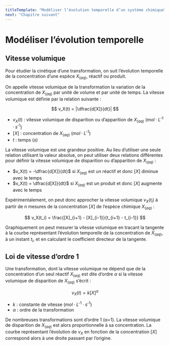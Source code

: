 ```yaml
---
titleTemplate: "Modéliser l’évolution temporelle d’un système chimique"
next: "Chapitre suivant"
---
```


# Modéliser l’évolution temporelle

## Vitesse volumique

Pour étudier la cinétique d’une transformation, on suit l’évolution temporelle de la concentration d’une espèce $X_{(aq)}$, réactif ou produit.

On appelle vitesse volumique de la transformation la variation de la concentration de $X_{(aq)}$ par unité de volume et par unité de temps. La vitesse volumique est définie par la relation suivante :

$$
v_X(t) = |\dfrac{d[X]}{dt}|
$$

- $v_X(t)$ : vitesse volumique de disparition ou d’apparition de $X_{(aq)}$ ($mol·L^{‑1}·s^{‑1}$)
- $[X]$ : concentration de $X_{(aq)}$ ($mol·L^{‑1}$)
- $t$ : temps ($s$)

La vitesse volumique est une grandeur positive. Au lieu d’utiliser une seule relation utilisant la valeur absolue, on peut utiliser deux relations différentes pour définir la vitesse volumique de disparition ou d’apparition de $X_{(aq)}$ :

- $v_X(t) = -\dfrac{d[X]}{dt}$ si $X_{(aq)}$ est un réactif et donc $[X]$ diminue avec le temps
- $v_X(t) = \dfrac{d[X]}{dt}$ si $X_{(aq)}$ est un produit et donc $[X]$ augmente avec le temps

Expérimentalement, on peut donc approcher la vitesse volumique $v_X(t_i)$ à partir de $n$ mesures de la concentration $[X]$ de l’espèce chimique $X_{(aq)}$ :

$$
v_X(t_i) = \frac{[X]_{i+1} - [X]_{i-1}}{t_{i+1} - t_{i-1}}
$$

Graphiquement on peut mesurer la vitesse volumique en tracant la tangente à la courbe représentant l’évolution temporelle de la concentration de $X_{(aq)}$, à un instant $t_i$, et en calculant le coefficient directeur de la tangente.

## Loi de vitesse d’ordre 1

Une transformation, dont la vitesse volumique ne dépend que de la concentration d’un seul réactif $X_{(aq)}$ est dite d’ordre $α$ si la vitesse volumique de disparition de $X_{(aq)}$ s’écrit :

$$
v_X(t) = k[X]^α
$$

- $k$ : constante de vitesse ($mol·L^{‑1}·s^{‑1}$)
- $α$ : ordre de la transformation

De nombreuses transformations sont d’ordre 1 (α=1). La vitesse volumique de disparition de $X_{(aq)}$ est alors proportionnelle à sa concentration. La courbe représentant l’évolution de $v_X$ en fonction de la concentration $[X]$ correspond alors à une droite passant par l’origine.

